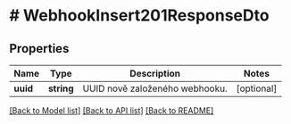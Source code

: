 # # WebhookInsert201ResponseDto

## Properties

Name | Type | Description | Notes
------------ | ------------- | ------------- | -------------
**uuid** | **string** | UUID nově založeného webhooku. | [optional]

[[Back to Model list]](../../README.md#models) [[Back to API list]](../../README.md#endpoints) [[Back to README]](../../README.md)
